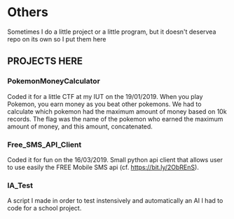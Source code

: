 # Others

Sometimes I do a little project or a little program, but it doesn't deservea repo on its own so I put them here

## PROJECTS HERE

### PokemonMoneyCalculator

Coded it for a little CTF at my IUT on the 19/01/2019.
When you play Pokemon, you earn money as you beat other pokemons. We had to calculate which pokemon had the maximum amount of money based on 10k records. The flag was the name of the pokemon who earned the maximum amount of money, and this amount, concatenated.

### Free_SMS_API_Client

Coded it for fun on the 16/03/2019.
Small python api client that allows user to use easily the FREE Mobile SMS api (cf. <https://bit.ly/2ObREnS>).

### IA_Test

A script I made in order to test instensively and automatically an AI I had
to code for a school project.
